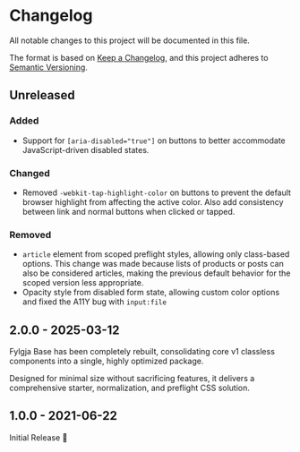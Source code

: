 # Changelog

All notable changes to this project will be documented in this file.

The format is based on [Keep a Changelog](https://keepachangelog.com/en/1.1.0/),
and this project adheres to [Semantic Versioning](https://semver.org/spec/v2.0.0.html).

## Unreleased

### Added

- Support for `[aria-disabled="true"]` on buttons to better accommodate JavaScript-driven disabled states.

### Changed

- Removed `-webkit-tap-highlight-color` on buttons to prevent the default browser highlight from affecting the active color.
  Also add consistency between link and normal buttons when clicked or tapped.

### Removed

- `article` element from scoped preflight styles, allowing only class-based options.
  This change was made because lists of products or posts can also be considered articles,
  making the previous default behavior for the scoped version less appropriate.
- Opacity style from disabled form state, allowing custom color options and fixed the A11Y bug with `input:file`

## 2.0.0 - 2025-03-12

Fylgja Base has been completely rebuilt,
consolidating core v1 classless components into a single,
highly optimized package.

Designed for minimal size without sacrificing features,
it delivers a comprehensive starter, normalization, and preflight CSS solution.

## 1.0.0 - 2021-06-22

Initial Release 🎉
